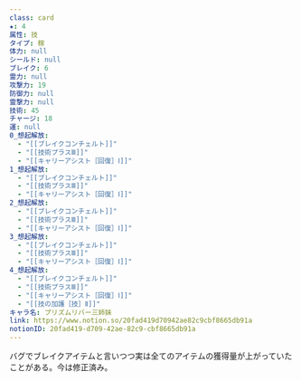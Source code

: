 ```yaml
---
class: card
★: 4
属性: 技
タイプ: 稼
体力: null
シールド: null
ブレイク: 6
霊力: null
攻撃力: 19
防御力: null
霊撃力: null
技術: 45
チャージ: 18
運: null
0_想起解放:
  - "[[ブレイクコンチェルト]]"
  - "[[技術プラスⅢ]]"
  - "[[キャリーアシスト［回復］Ⅰ]]"
1_想起解放:
  - "[[ブレイクコンチェルト]]"
  - "[[技術プラスⅢ]]"
  - "[[キャリーアシスト［回復］Ⅰ]]"
2_想起解放:
  - "[[ブレイクコンチェルト]]"
  - "[[技術プラスⅢ]]"
  - "[[キャリーアシスト［回復］Ⅰ]]"
3_想起解放:
  - "[[ブレイクコンチェルト]]"
  - "[[技術プラスⅢ]]"
  - "[[キャリーアシスト［回復］Ⅰ]]"
4_想起解放:
  - "[[ブレイクコンチェルト]]"
  - "[[技術プラスⅢ]]"
  - "[[キャリーアシスト［回復］Ⅰ]]"
  - "[[技の加護［技］Ⅱ]]"
キャラ名: プリズムリバー三姉妹
link: https://www.notion.so/20fad419d70942ae82c9cbf8665db91a
notionID: 20fad419-d709-42ae-82c9-cbf8665db91a
---
```

バグでブレイクアイテムと言いつつ実は全てのアイテムの獲得量が上がっていたことがある。今は修正済み。